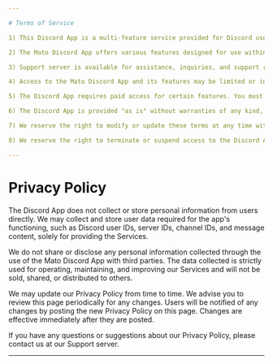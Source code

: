 ```yaml
---

# Terms of Service

1) This Discord App is a multi-feature service provided for Discord users. By using the Mato Discord App, you agree to comply with Discord's terms of service and guidelines, as well as these Terms of Service.

2) The Mato Discord App offers various features designed for use within Discord servers. As a server administrator or user, you are responsible for ensuring that the use of the Mato Discord App in your server does not infringe upon the rights of any third parties or violate any applicable laws.

3) Support server is available for assistance, inquiries, and support regarding the Mato Discord App's functionalities. Updates and maintenance may be performed at any time without prior notice to enhance performance and functionality.

4) Access to the Mato Discord App and its features may be limited or interrupted due to technical issues, updates, or maintenance. We do not guarantee uninterrupted, error-free, or secure service at all times.

5) The Discord App requires paid access for certain features. You must not use the app for any illegal or unauthorized purpose. Any attempt to disrupt, damage, or interfere with the app's functionality or servers is strictly prohibited. Do not abuse or exploit the app's features for malicious or harmful purposes.

6) The Discord App is provided "as is" without warranties of any kind, either express or implied. We are not liable for any damages, losses, or harm resulting from the use or inability to use the app.

7) We reserve the right to modify or update these terms at any time without prior notice. It is your responsibility to review the terms periodically for any changes.

8) We reserve the right to terminate or suspend access to the Discord App at our discretion, without prior notice, if these terms are violated.

---
```


# Privacy Policy

The Discord App does not collect or store personal information from users directly. We may collect and store user data required for the app's functioning, such as Discord user IDs, server IDs, channel IDs, and message content, solely for providing the Services.

We do not share or disclose any personal information collected through the use of the Mato Discord App with third parties. The data collected is strictly used for operating, maintaining, and improving our Services and will not be sold, shared, or distributed to others.

We may update our Privacy Policy from time to time. We advise you to review this page periodically for any changes. Users will be notified of any changes by posting the new Privacy Policy on this page. Changes are effective immediately after they are posted.

If you have any questions or suggestions about our Privacy Policy, please contact us at our Support server.

---
